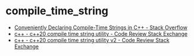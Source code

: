 compile_time_string
===================
- [Conveniently Declaring Compile-Time Strings in C++ - Stack Overflow](https://stackoverflow.com/questions/15858141/conveniently-declaring-compile-time-strings-in-c)
- [c++ - c++20 compile time string utility - Code Review Stack Exchange](https://codereview.stackexchange.com/questions/272265/c20-compile-time-string-utility)
- [c++ - c++20 compile time string utility v2 - Code Review Stack Exchange](https://codereview.stackexchange.com/questions/272488/c20-compile-time-string-utility-v2)
